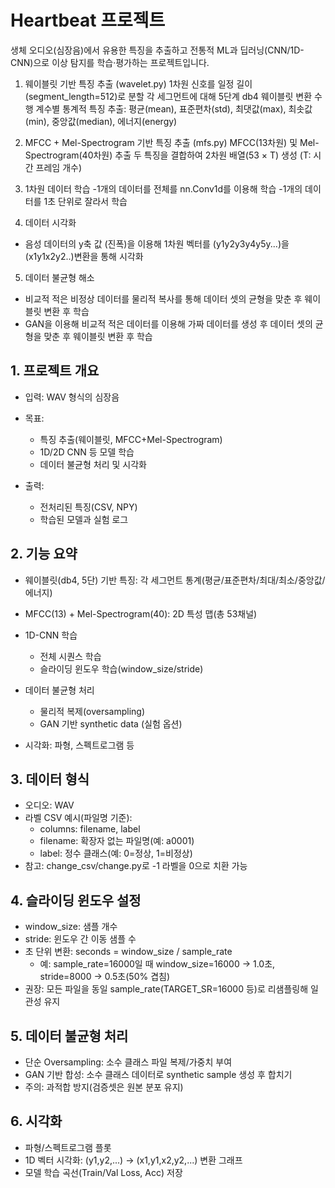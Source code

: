 # Heartbeat 프로젝트

생체 오디오(심장음)에서 유용한 특징을 추출하고 전통적 ML과 딥러닝(CNN/1D-CNN)으로 이상 탐지를 학습·평가하는 프로젝트입니다.

1. 웨이블릿 기반 특징 추출 (wavelet.py)
1차원 신호를 일정 길이(segment_length=512)로 분할
각 세그먼트에 대해 5단계 db4 웨이블릿 변환 수행
계수별 통계적 특징 추출: 평균(mean), 표준편차(std), 최댓값(max), 최솟값(min), 중앙값(median), 에너지(energy)

2. MFCC + Mel-Spectrogram 기반 특징 추출 (mfs.py)
MFCC(13차원) 및 Mel-Spectrogram(40차원) 추출
두 특징을 결합하여 2차원 배열(53 × T) 생성 (T: 시간 프레임 개수)

3. 1차원 데이터 학습
-1개의 데이터를 전체를 nn.Conv1d를 이용해 학습
-1개의 데이터를 1초 단위로 잘라서 학습

4. 데이터 시각화
- 음성 데이터의 y축 값 (진폭)을 이용해 1차원 벡터를 (y1y2y3y4y5y...)을 (x1y1x2y2..)변환을 통해 시각화

5. 데이터 불균형 해소
- 비교적 적은 비정상 데이터를 물리적 복사를 통해 데이터 셋의 균형을 맞춘 후 웨이블릿 변환 후 학습
- GAN을 이용해 비교적 적은 데이터를 이용해 가짜 데이터를 생성 후 데이터 셋의 균형을 맞춘 후 웨이블릿 변환 후 학습

## 1. 프로젝트 개요
- 입력: WAV 형식의 심장음

- 목표: 
  - 특징 추출(웨이블릿, MFCC+Mel-Spectrogram)
  - 1D/2D CNN 등 모델 학습
  - 데이터 불균형 처리 및 시각화

- 출력: 
  - 전처리된 특징(CSV, NPY)
  - 학습된 모델과 실험 로그

## 2. 기능 요약
- 웨이블릿(db4, 5단) 기반 특징: 각 세그먼트 통계(평균/표준편차/최대/최소/중앙값/에너지)
- MFCC(13) + Mel-Spectrogram(40): 2D 특성 맵(총 53채널)

- 1D-CNN 학습
  - 전체 시퀀스 학습
  - 슬라이딩 윈도우 학습(window_size/stride)

- 데이터 불균형 처리
  - 물리적 복제(oversampling)
  - GAN 기반 synthetic data (실험 옵션)

- 시각화: 파형, 스펙트로그램 등

## 3. 데이터 형식
- 오디오: WAV
- 라벨 CSV 예시(파일명 기준):
  - columns: filename, label
  - filename: 확장자 없는 파일명(예: a0001)
  - label: 정수 클래스(예: 0=정상, 1=비정상)
- 참고: change_csv/change.py로 -1 라벨을 0으로 치환 가능

## 4. 슬라이딩 윈도우 설정
- window_size: 샘플 개수
- stride: 윈도우 간 이동 샘플 수
- 초 단위 변환: seconds = window_size / sample_rate
  - 예: sample_rate=16000일 때 window_size=16000 → 1.0초, stride=8000 → 0.5초(50% 겹침)
- 권장: 모든 파일을 동일 sample_rate(TARGET_SR=16000 등)로 리샘플링해 일관성 유지

## 5. 데이터 불균형 처리
- 단순 Oversampling: 소수 클래스 파일 복제/가중치 부여
- GAN 기반 합성: 소수 클래스 데이터로 synthetic sample 생성 후 합치기
- 주의: 과적합 방지(검증셋은 원본 분포 유지)

## 6. 시각화
- 파형/스펙트로그램 플롯
- 1D 벡터 시각화: (y1,y2,...) → (x1,y1,x2,y2,...) 변환 그래프
- 모델 학습 곡선(Train/Val Loss, Acc) 저장